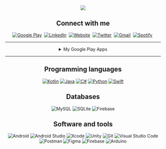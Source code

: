 <!-- START: TYPING https://git.io/typing-svg -->
<h1 align="center">
  <a href="https://git.io/typing-svg">
    <img src="https://readme-typing-svg.herokuapp.com?color=78FE96&size=30&center=true&vCenter=true&lines=Hello+There!+%F0%9F%91%8B+;I'm+G%C3%B6khan+DA%C4%9ETEK%C4%B0N...;Nice+to+meet+you!">
  </a>
</h1>
<!-- END: TYPING -->

<!-- START: SOCIAL LINKS  -->
<h2 align="center">Connect with me</h2>
<p align="center">
<a href="https://play.google.com/store/apps/dev?id=5747179795292428520"><img src="https://img.shields.io/badge/Google_Play-414141?style=for-the-badge&logo=google-play&logoColor=white" alt="Google Play"/></a>&nbsp;
<a href="https://www.linkedin.com/in/gdagtekin/"><img src="https://img.shields.io/badge/linkedin-%230077B5.svg?&style=for-the-badge&logo=linkedin&logoColor=white" alt="LinkedIn" /></a>&nbsp;
<a href="https://gdagtekin.com/"><img src="https://img.shields.io/badge/%F0%9F%AA%90Personal%20Website-gray.svg?colorA=655BE1&colorB=4F44D6&style=for-the-badge" alt="Website" /></a>&nbsp;
<a href="https://twitter.com/gdagtekin_apps/"><img src="https://img.shields.io/badge/Twitter-1DA1F2?style=for-the-badge&logo=twitter&logoColor=white" alt="Twitter" /></a>&nbsp;
<a href="mailto:gdagtekin23@gmail.com"><img src="https://img.shields.io/badge/gmail-%23D14836.svg?&style=for-the-badge&logo=gmail&logoColor=white" alt="Gmail"/></a>&nbsp;
<a href="https://open.spotify.com/user/gdagtekin/"><img src="https://img.shields.io/badge/Spotify-1ED760?&style=for-the-badge&logo=spotify&logoColor=white" alt="Spotify" /></a>&nbsp;
</p>
<!-- END: SOCIAL LINKS  -->

---

<!-- START: APPS -->
<details>
  <summary align="center">My Google Play Apps</summary>
<br>
<p align="center">
<a href="https://play.google.com/store/apps/details?id=com.gdagtekin.codescanner"><img src="https://img.shields.io/badge/Barcode%20Scanner%20&amp%20Barcode%20Generator-%23414141.svg?&style=for-the-badge&logo=google-play&logoColor=white" alt="Stock & Sales Manager"/></a>
<br>
<img alt="Android" src="https://img.shields.io/badge/android-%2378C257.svg?&style=for-the-badge&logo=android&logoColor=white"/>
<img alt="Java" src="https://img.shields.io/badge/java-%23ED8B00.svg?&style=for-the-badge&logo=java&logoColor=white">
<img alt="SQLite" src="https://img.shields.io/badge/SQLite-%233296fa.svg?&style=for-the-badge&logo=sqlite&logoColor=white"/>
</p>

<br>
<p align="center">
<a href="https://play.google.com/store/apps/details?id=com.gdagtekin.possystem"><img src="https://img.shields.io/badge/Stock%20&amp%20Sales%20Manager-%23414141.svg?&style=for-the-badge&logo=google-play&logoColor=white" alt="Barcode Scanner & Barcode Generator"/></a>
<br>
<img alt="Android" src="https://img.shields.io/badge/android-%2378C257.svg?&style=for-the-badge&logo=android&logoColor=white"/>
<img alt="Java" src="https://img.shields.io/badge/java-%23ED8B00.svg?&style=for-the-badge&logo=java&logoColor=white">
<img alt="SQLite" src="https://img.shields.io/badge/SQLite-%233296fa.svg?&style=for-the-badge&logo=sqlite&logoColor=white"/>
</p>

<br>
<p align="center">
<a href="https://play.google.com/store/apps/details?id=com.gdagtekin.anonletter"><img src="https://img.shields.io/badge/Anon%20Letter-%23414141.svg?&style=for-the-badge&logo=google-play&logoColor=white" alt="Anon Letter"/></a>
<br>
<img alt="Android" src="https://img.shields.io/badge/android-%2378C257.svg?&style=for-the-badge&logo=android&logoColor=white"/>
<img alt="Java" src="https://img.shields.io/badge/java-%23ED8B00.svg?&style=for-the-badge&logo=java&logoColor=white">
<img alt="Firebase" src="https://img.shields.io/badge/firebase-%23F57C00.svg?&style=for-the-badge&logo=firebase&logoColor=white"/>
</p>

<br>
<p align="center">
<a href="https://play.google.com/store/apps/details?id=com.gdagtekin.passwordmanager"><img src="https://img.shields.io/badge/Password%20Manager-%23414141.svg?&style=for-the-badge&logo=google-play&logoColor=white" alt="Password Manager"/></a>
<br>
<img alt="Android" src="https://img.shields.io/badge/android-%2378C257.svg?&style=for-the-badge&logo=android&logoColor=white"/>
<img alt="Java" src="https://img.shields.io/badge/java-%23ED8B00.svg?&style=for-the-badge&logo=java&logoColor=white">
<img alt="Firebase" src="https://img.shields.io/badge/firebase-%23F57C00.svg?&style=for-the-badge&logo=firebase&logoColor=white"/>
</p>

<br>
<p align="center">
<a href="https://play.google.com/store/apps/details?id=com.gdagtekin.messagingapp"><img src="https://img.shields.io/badge/Messenger-%23414141.svg?&style=for-the-badge&logo=google-play&logoColor=white" alt="Messenger"/></a>
<br>
<img alt="Android" src="https://img.shields.io/badge/android-%2378C257.svg?&style=for-the-badge&logo=android&logoColor=white"/>
<img alt="Java" src="https://img.shields.io/badge/java-%23ED8B00.svg?&style=for-the-badge&logo=java&logoColor=white">
<img alt="Firebase" src="https://img.shields.io/badge/firebase-%23F57C00.svg?&style=for-the-badge&logo=firebase&logoColor=white"/>
</p>

<br>
<p align="center">
<a href="https://play.google.com/store/apps/details?id=com.gdagtekin.blackjack"><img src="https://img.shields.io/badge/BlackJack!-%23414141.svg?&style=for-the-badge&logo=google-play&logoColor=white" alt="Messenger"/></a>
<br>
<img alt="Unity" src="https://img.shields.io/badge/unity-%23000000.svg?&style=for-the-badge&logo=unity&logoColor=white"/>
<img alt="C#" src="https://img.shields.io/badge/csharp-%23682876.svg?&style=for-the-badge&logo=csharp&logoColor=white">
</p>

<br>
<p align="center">
<a href="https://play.google.com/store/apps/details?id=com.gdagtekin.basketball"><img src="https://img.shields.io/badge/Basketball%202D-%23414141.svg?&style=for-the-badge&logo=google-play&logoColor=white" alt="Messenger"/></a>
<br>
<img alt="Unity" src="https://img.shields.io/badge/unity-%23000000.svg?&style=for-the-badge&logo=unity&logoColor=white"/>
<img alt="C#" src="https://img.shields.io/badge/csharp-%23682876.svg?&style=for-the-badge&logo=csharp&logoColor=white">
</p>
</details>
<!-- END: APPS -->

---

<!-- START: PROGRAMMING LANGUAGES -->
<h2 align="center">Programming languages</h2>
<p align="center">
<a href="https://github.com/search?q=user%3Agdagtekin+is%3Arepo+language%3Akotlin"><img alt="Kotlin" src="https://img.shields.io/badge/kotlin%20-%231AA2D4.svg?&style=for-the-badge&logo=kotlin&logoColor=white"></a>
<a href="https://github.com/search?q=user%3Agdagtekin+is%3Arepo+language%3Ajava"><img alt="Java" src="https://img.shields.io/badge/java-%23ED8B00.svg?&style=for-the-badge&logo=java&logoColor=white"></a>
<a href="https://github.com/search?q=user%3Agdagtekin+is%3Arepo+language%3Acsharp"><img alt="C#" src="https://img.shields.io/badge/csharp-%23682876.svg?&style=for-the-badge&logo=csharp&logoColor=white"></a>
<a href="https://github.com/search?q=user%3Agdagtekin+is%3Arepo+language%3Apython"><img alt="Python" src="https://img.shields.io/badge/python%20-%2314354C.svg?&style=for-the-badge&logo=python&logoColor=white"></a>
<a href="https://github.com/search?q=user%3Agdagtekin+is%3Arepo+language%3Aswift"><img alt="Swift" src="https://img.shields.io/badge/swift%20-%23F05138.svg?&style=for-the-badge&logo=swift&logoColor=white"></a>
</p>
<!-- END: PROGRAMMING LANGUAGES -->

<!-- START: DATABASES -->
<h2 align="center">Databases</h2>
<p align="center">
<img alt="MySQL" src="https://img.shields.io/badge/MySQL-%2300758F.svg?&style=for-the-badge&logo=mysql&logoColor=white"/>
<img alt="SQLite" src="https://img.shields.io/badge/SQLite-%233296fa.svg?&style=for-the-badge&logo=sqlite&logoColor=white"/>
<img alt="Firebase" src="https://img.shields.io/badge/firebase-%23F57C00.svg?&style=for-the-badge&logo=firebase&logoColor=white"/>
</p>
<!-- END: DATABASES -->

<!-- START: SOFTWARE AND TOOLS -->
<h2 align="center">Software and tools</h2>
<p align="center">
<img alt="Android" src="https://img.shields.io/badge/android-%2378C257.svg?&style=for-the-badge&logo=android&logoColor=white"/>
<img alt="Android Studio" src="https://img.shields.io/badge/Android%20Studio-%23669933.svg?&style=for-the-badge&logo=android-studio&logoColor=white"/>
<img alt="Xcode" src="https://img.shields.io/badge/xcode-%23147efb.svg?&style=for-the-badge&logo=xcode&logoColor=white"/>
<img alt="Unity" src="https://img.shields.io/badge/unity-%23000000.svg?&style=for-the-badge&logo=unity&logoColor=white"/>
<img alt="Git" src="https://img.shields.io/badge/git-%23F1502F.svg?&style=for-the-badge&logo=git&logoColor=white"/>
<img alt="Visual Studio Code" src="https://img.shields.io/badge/Visual%20Studio%20Code-%230078d7.svg?&style=for-the-badge&logo=visual-studio-code&logoColor=white"/>
<img alt="Postman" src="https://img.shields.io/badge/postman-%23EF5B25.svg?&style=for-the-badge&logo=postman&logoColor=white"/>
<img alt="Figma" src="https://img.shields.io/badge/figma-%239c0391.svg?&style=for-the-badge&logo=figma&logoColor=white"/>
<img alt="Firebase" src="https://img.shields.io/badge/firebase-%23F57C00.svg?&style=for-the-badge&logo=firebase&logoColor=white"/>
<img alt="Arduino" src="https://img.shields.io/badge/arduino-%2300878F.svg?&style=for-the-badge&logo=arduino&logoColor=white"/>
</p>
<!-- END: SOFTWARE AND TOOLS -->

